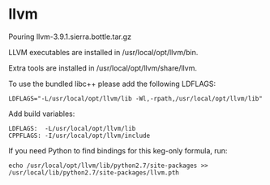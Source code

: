 # llvm

Pouring llvm-3.9.1.sierra.bottle.tar.gz

LLVM executables are installed in /usr/local/opt/llvm/bin.

Extra tools are installed in /usr/local/opt/llvm/share/llvm.

To use the bundled libc++ please add the following LDFLAGS:

    LDFLAGS="-L/usr/local/opt/llvm/lib -Wl,-rpath,/usr/local/opt/llvm/lib"

Add build variables:

    LDFLAGS:  -L/usr/local/opt/llvm/lib
    CPPFLAGS: -I/usr/local/opt/llvm/include

If you need Python to find bindings for this keg-only formula, run:

    echo /usr/local/opt/llvm/lib/python2.7/site-packages >>
    /usr/local/lib/python2.7/site-packages/llvm.pth
